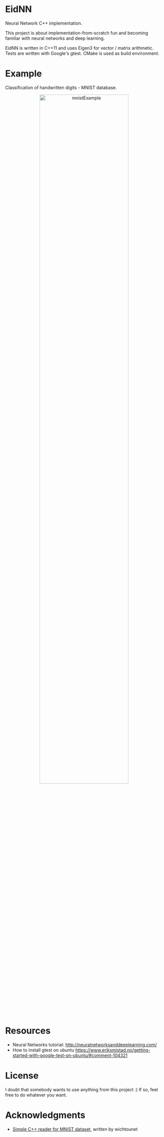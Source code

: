 # EidNN
Neural Network C++ implementation.

This project is about implementation-from-scratch fun and becoming familiar with neural networks and deep learning.

EidNN is written in C++11 and uses Eigen3 for vector / matrix arithmetic. Tests are written with Google's gtest. CMake is used as build environment.

# Example
Classification of handwritten digits - MNIST database.

<p align="center"><img alt="mnistExample" src="http://eidelen.diffuse.ch/mnistEx.png" width="75%"></p>

# Resources
- Neural Networks tutorial: http://neuralnetworksanddeeplearning.com/
- How to install gtest on ubuntu https://www.eriksmistad.no/getting-started-with-google-test-on-ubuntu/#comment-104321

# License
I doubt that somebody wants to use anything from this project :) If so, feel free to do whatever you want.

# Acknowledgments
- [Simple C++ reader for MNIST dataset](https://github.com/wichtounet/mnist), written by wichtounet
